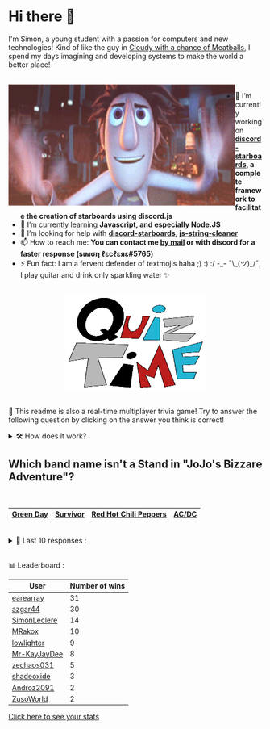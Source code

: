 # Hi there 👋

I'm Simon, a young student with a passion for computers and new technologies!
Kind of like the guy in [Cloudy with a chance of Meatballs](https://www.youtube.com/watch?v=dQw4w9WgXcQ), I spend my days imagining and developing systems to make the world a better place!

<br>

<img width="450" height="240" src="./assets/cloudyWithAChanceOfMeatBalls.gif" align=left>

- 🔭 I’m currently working on **[discord-starboards](https://github.com/SimonLeclere/discord-starboards), a complete framework to facilitate the creation of starboards using discord.js**
- 🌱 I’m currently learning **Javascript, and especially Node.JS**
- 🤔 I’m looking for help with **[discord-starboards](https://github.com/SimonLeclere/discord-starboards), [js-string-cleaner](https://github.com/SimonLeclere/Js-String-Cleaner)**
- 📫 How to reach me: **You can contact me [by mail](mailto:simon-leclere@orange.fr) or with discord for a faster response (sιмση ℓεcℓεяε#5765)**
- ⚡ Fun fact: I am a fervent defender of textmojis haha ;) :) :/ -\_- ¯\\\_(ツ)\_/¯, I play guitar and drink only sparkling water ✨

<br>

<center><img width="280" height="187" src="./assets/quizTime.gif"></center>

<br>

🎲 This readme is also a real-time multiplayer trivia game! Try to answer the following question by clicking on the answer you think is correct!
<details>
  <summary>🛠️ How does it work?</summary>
  Each answer is a link to a pre-filled issue. When you press "Submit new issue", it triggers a Github action workflow that compares your answer with the correct answer, finds a new question and updates the readme.md file. Not bad huh?! This whole process only takes about 20 seconds!
</details>

## Which band name isn&#039;t a Stand in &quot;JoJo&#039;s Bizzare Adventure&quot;?

<br>

| [Green Day](https://github.com/SimonLeclere/SimonLeclere/issues/new?title=quiz%7C1231%7CGreen%20Day&body=Just%20click%20'Submit%20new%20issue'.) | [Survivor](https://github.com/SimonLeclere/SimonLeclere/issues/new?title=quiz%7C1231%7CSurvivor&body=Just%20click%20'Submit%20new%20issue'.) | [Red Hot Chili Peppers](https://github.com/SimonLeclere/SimonLeclere/issues/new?title=quiz%7C1231%7CRed%20Hot%20Chili%20Peppers&body=Just%20click%20'Submit%20new%20issue'.) | [AC/DC](https://github.com/SimonLeclere/SimonLeclere/issues/new?title=quiz%7C1231%7CAC/DC&body=Just%20click%20'Submit%20new%20issue'.) |
| - | - | - | - | 

<br>

<details>
  <summary>📒 Last 10 responses :</summary>

- **MRakox** answered **Cincinnati** to `During part of the Cold War, what city's MLB team added the word “legs” to its name?` (Good answer)
- **MRakox** answered **Almond Joy** to `Which candy is NOT made by Mars?` (Good answer)
- **MRakox** answered **Comprehensive documentation** to `Which of these is not a key value of Agile software development?` (Good answer)
- **MRakox** answered **Three arrows** to `Created in a 1970 contest, the universal recycling symbol depicts what?` (Good answer)
- **shadeoxide** answered **Mudville** to `In the famous baseball poem 'Casey at the Bat' Casey plays for the team from what town?` (Good answer)
- **shadeoxide** answered **Friends** to `Which show did NOT feature a main cast member who played one of Jerry’s girlfriends on “Seinfeld”?` (Wrong answer)
- **shadeoxide** answered **Broom** to `What implement would you use to sweep dust from a floor?` (Good answer)
- **shadeoxide** answered **Chicago Bears** to `What is the oldest team in the NFL?` (Wrong answer)
- **shadeoxide** answered **True** to `"Windows NT" is a monolithic kernel.` (Wrong answer)
- **shadeoxide** answered **20 Minutes, 41 Seconds** to `How long was the World Record Speed Run of Valve Software&#039;s "Half-Life" that was done in 2014.` (Good answer)

</details>

<br>

📊 Leaderboard :

| User | Number of wins |
|-|-|
| [earearray](https://github.com/earearray) | 31 |
| [azgar44](https://github.com/azgar44) | 30 |
| [SimonLeclere](https://github.com/SimonLeclere) | 14 |
| [MRakox](https://github.com/MRakox) | 10 |
| [lowlighter](https://github.com/lowlighter) | 9 |
| [Mr-KayJayDee](https://github.com/Mr-KayJayDee) | 8 |
| [zechaos031](https://github.com/zechaos031) | 5 |
| [shadeoxide](https://github.com/shadeoxide) | 3 |
| [Androz2091](https://github.com/Androz2091) | 2 |
| [ZusoWorld](https://github.com/ZusoWorld) | 2 |

[Click here to see your stats](https://github.com/SimonLeclere/SimonLeclere/issues/new?title=MyStats&body=Just%20click%20%27Submit%20new%20issue%27.)